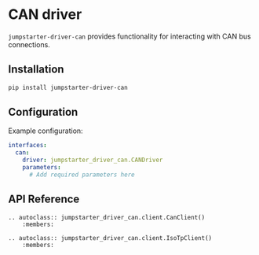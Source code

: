 # CAN driver

`jumpstarter-driver-can` provides functionality for interacting with CAN bus connections.

## Installation

```bash
pip install jumpstarter-driver-can
```

## Configuration

Example configuration:

```yaml
interfaces:
  can:
    driver: jumpstarter_driver_can.CANDriver
    parameters:
      # Add required parameters here
```

## API Reference

```{eval-rst}
.. autoclass:: jumpstarter_driver_can.client.CanClient()
    :members:
```

```{eval-rst}
.. autoclass:: jumpstarter_driver_can.client.IsoTpClient()
    :members:
```
